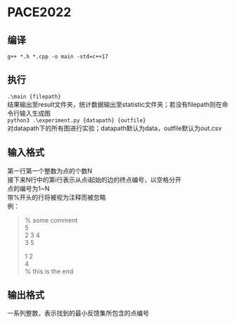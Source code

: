# PACE2022
## 编译
``g++ *.h *.cpp -o main -std=c++17``
## 执行
``.\main {filepath}``  
结果输出至result文件夹，统计数据输出至statistic文件夹；若没有filepath则在命令行输入生成图  
``python3 .\experiment.py {datapath} {outfile}``  
对datapath下的所有图进行实验；datapath默认为data，outfile默认为out.csv  
## 输入格式
第一行第一个整数为点的个数N  
接下来N行中的第i行表示从点i起始的边的终点编号，以空格分开  
点的编号为1~N  
带%开头的行将被视为注释而被忽略  
例：
> % some comment  
> 5  
> 2 3 4  
> 3 5  
>   
> 1 2  
> 4  
> % this is the end  
## 输出格式
一系列整数，表示找到的最小反馈集所包含的点编号

